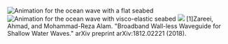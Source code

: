 ![Animation for the ocean wave with a flat seabed]([https://github.com/KaiyuLi-1891/OceanWaveSimulation/blob/main/wave_flat.gif](https://github.com/KaiyuLi-1891/OceanWaveSimulation/blob/main/wave_flat_non.gif))
![Animation for the ocean wave with visco-elastic seabed](https://github.com/KaiyuLi-1891/OceanWaveSimulation/blob/main/wave_ve6.gif)
![](https://github.com/KaiyuLi-1891/OceanWaveSimulation/blob/main/Bending1.gif)
[1]Zareei, Ahmad, and Mohammad-Reza Alam. "Broadband Wall-less Waveguide for Shallow Water Waves." arXiv preprint arXiv:1812.02221 (2018).
